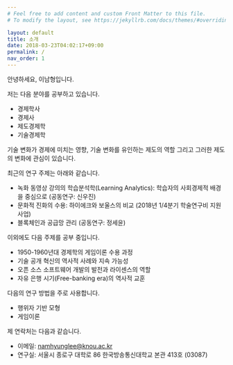 ```yaml
---
# Feel free to add content and custom Front Matter to this file.
# To modify the layout, see https://jekyllrb.com/docs/themes/#overriding-theme-defaults

layout: default
title: 소개
date: 2018-03-23T04:02:17+09:00
permalink: /
nav_order: 1
---
```


안녕하세요, 이남형입니다.

저는 다음 분야를 공부하고 있습니다.

- 경제학사
- 경제사
- 제도경제학
- 기술경제학

기술 변화가 경제에 미치는 영향, 기술 변화를 유인하는 제도의 역할 그리고 그러한 제도의 변화에 관심이 있습니다.

최근의 연구 주제는 아래와 같습니다.

- 녹화 동영상 강의의 학습분석학(Learning Analytics): 학습자의 사회경제적 배경을 중심으로 (공동연구: 신우진)
- 문화적 진화의 수용: 하이에크와 보울스의 비교 (2018년 1/4분기 학술연구비 지원 사업)
- 블록체인과 공급망 관리 (공동연구: 정세윤)

이외에도 다음 주제를 공부 중입니다.

- 1950-1960년대 경제학의 게임이론 수용 과정
- 기술 공개 혁신의 역사적 사례와 지속 가능성
- 오픈 소스 소프트웨어 개발의 발전과 라이센스의 역할
- 자유 은행 시기(Free-banking era)의 역사적 교훈

다음의 연구 방법을 주로 사용합니다.

- 행위자 기반 모형
- 게임이론

제 연락처는 다음과 같습니다.

- 이메일: namhyunglee@knou.ac.kr
- 연구실: 서울시 종로구 대학로 86 한국방송통신대학교 본관 413호 (03087)